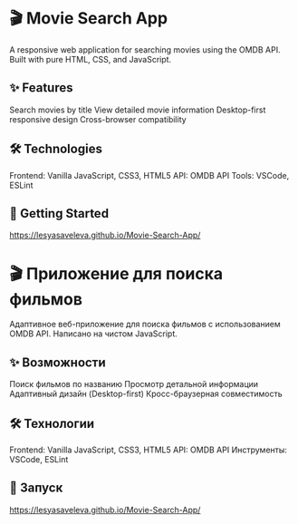 # 🎬 Movie Search App
A responsive web application for searching movies using the OMDB API. Built with pure HTML, CSS, and JavaScript.

## ✨ Features
Search movies by title
View detailed movie information
Desktop-first responsive design
Cross-browser compatibility
## 🛠 Technologies
Frontend: Vanilla JavaScript, CSS3, HTML5
API: OMDB API
Tools: VSCode, ESLint
## 🚀 Getting Started
https://lesyasaveleva.github.io/Movie-Search-App/

# 🎬 Приложение для поиска фильмов
Адаптивное веб-приложение для поиска фильмов с использованием OMDB API. Написано на чистом JavaScript.

## ✨ Возможности
Поиск фильмов по названию
Просмотр детальной информации
Адаптивный дизайн (Desktop-first)
Кросс-браузерная совместимость
## 🛠 Технологии
Frontend: Vanilla JavaScript, CSS3, HTML5
API: OMDB API
Инструменты: VSCode, ESLint
## 🚀 Запуск
https://lesyasaveleva.github.io/Movie-Search-App/

